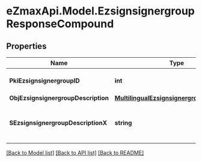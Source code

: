 
# eZmaxApi.Model.EzsignsignergroupResponseCompound

## Properties

Name | Type | Description | Notes
------------ | ------------- | ------------- | -------------
**PkiEzsignsignergroupID** | **int** | The unique ID of the Ezsignsignergroup | 
**ObjEzsignsignergroupDescription** | [**MultilingualEzsignsignergroupDescription**](MultilingualEzsignsignergroupDescription.md) |  | 
**SEzsignsignergroupDescriptionX** | **string** | The Description of the Ezsignsignergroup in the language of the requester | [optional] 

[[Back to Model list]](../README.md#documentation-for-models)
[[Back to API list]](../README.md#documentation-for-api-endpoints)
[[Back to README]](../README.md)

